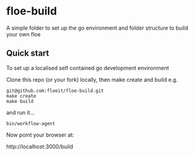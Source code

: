 # floe-build
A simple folder to set up the go environment and folder structure to build your own floe


## Quick start

To set up a localised self contained go development environment

Clone this repo (or your fork) locally, then make create and build
e.g.

````
git@github.com:floeit/floe-build.git
make create
make build
````

and run it...

````
bin/workflow-agent
````

Now point your browser at:

http://localhost:3000/build


